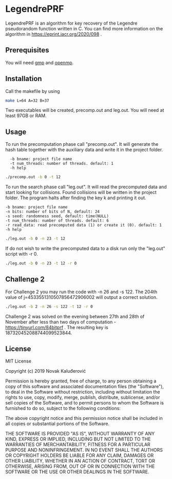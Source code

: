 # LegendrePRF

LegendrePRF is an algorithm for key recovery of the Legendre pseudorandom function written in C.
You can find more information on the algorithm in https://eprint.iacr.org/2020/098 .

## Prerequisites

You will need [gmp](https://gmplib.org) and [openmp](https://www.openmp.org).

## Installation


Call the makefile by using

```bash
make L=64 A=32 B=37
```
Two executables will be created, precomp.out and leg.out.
You will need at least 97GB or RAM.
## Usage

To run the precomputation phase call "precomp.out". It will generate the hash table together with the auxiliary data and write it in the project folder.

      -b bname: project file name
      -t num_threads: number of threads. default: 1
      -h help

```bash
./precomp.out -b 0 -t 12
```

To run the search phase call "leg.out". It will read the precomputed data and start looking for collisions.
Found collisions will be written in the project folder.
The program halts after finding the key k and printing it out.

    -b bname: project file name
    -n bits: number of bits of N, default: 24
    -s seed: randomness seed, default: time(NULL)
    -t num_threads: number of threads. default: 6
    -r read_data: read precomputed data (1) or create it (0). default: 1
    -h help

```bash
./leg.out -b 0 -n 23 -t 12
```


If do not wish to write the precomputed data to a disk run only the "leg.out" script with -r 0.
```bash
./leg.out -b 0 -n 23 -t 12 -r 0
```

## Challenge 2
For Challenge 2 you may run the code with -n 26 and -s 122. The 204th value of j=4533551310507856472906002 will output a correct solution.

```bash
./leg.out -b 2 -n 26 -s 122 -t 12 -r 0
```
Challenge 2 was solved on the evening between 27th and 28th of November after less than two days of computation - https://tinyurl.com/84bitprf . The resulting key is 187320452088744099523844.
## License
MIT License

Copyright (c) 2019 Novak Kaluđerović

Permission is hereby granted, free of charge, to any person obtaining a copy
of this software and associated documentation files (the "Software"), to deal
in the Software without restriction, including without limitation the rights
to use, copy, modify, merge, publish, distribute, sublicense, and/or sell
copies of the Software, and to permit persons to whom the Software is
furnished to do so, subject to the following conditions:

The above copyright notice and this permission notice shall be included in all
copies or substantial portions of the Software.

THE SOFTWARE IS PROVIDED "AS IS", WITHOUT WARRANTY OF ANY KIND, EXPRESS OR
IMPLIED, INCLUDING BUT NOT LIMITED TO THE WARRANTIES OF MERCHANTABILITY,
FITNESS FOR A PARTICULAR PURPOSE AND NONINFRINGEMENT. IN NO EVENT SHALL THE
AUTHORS OR COPYRIGHT HOLDERS BE LIABLE FOR ANY CLAIM, DAMAGES OR OTHER
LIABILITY, WHETHER IN AN ACTION OF CONTRACT, TORT OR OTHERWISE, ARISING FROM,
OUT OF OR IN CONNECTION WITH THE SOFTWARE OR THE USE OR OTHER DEALINGS IN THE
SOFTWARE.
